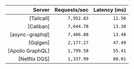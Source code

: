 <!-- PERFORMANCE_RESULTS_START -->

| Server | Requests/sec | Latency (ms) |
|--------:|--------------:|--------------:|
| [Tailcall] | `7,952.83` | `12.56` |
| [Caliban] | `7,644.78` | `13.30` |
| [async-graphql] | `7,406.88` | `13.48` |
| [Gqlgen] | `2,177.27` | `47.49` |
| [Apollo GraphQL] | `1,799.58` | `55.41` |
| [Netflix DGS] | `1,337.99` | `80.01` |

<!-- PERFORMANCE_RESULTS_END -->
